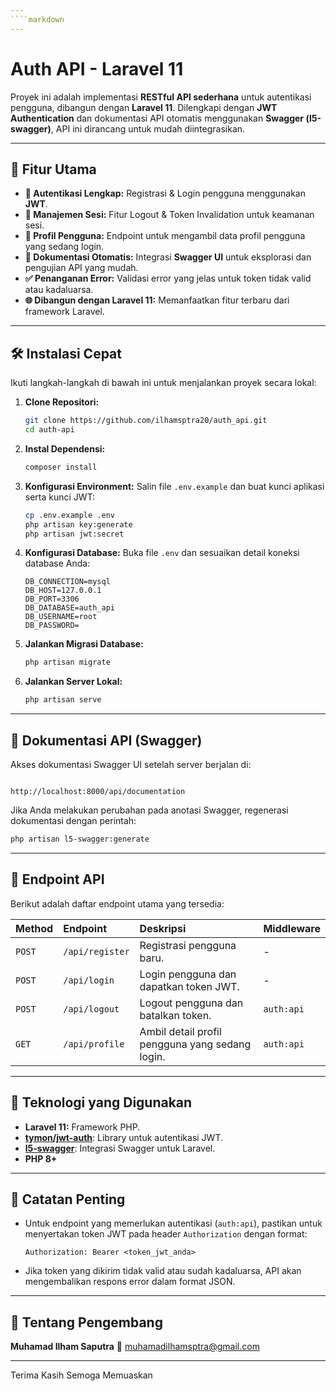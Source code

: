 ```yaml
---
````markdown
---
```

# Auth API - Laravel 11

Proyek ini adalah implementasi **RESTful API sederhana** untuk autentikasi pengguna, dibangun dengan **Laravel 11**. Dilengkapi dengan **JWT Authentication** dan dokumentasi API otomatis menggunakan **Swagger (l5-swagger)**, API ini dirancang untuk mudah diintegrasikan.

---

## 🚀 Fitur Utama

* **🔐 Autentikasi Lengkap:** Registrasi & Login pengguna menggunakan **JWT**.
* **🔑 Manajemen Sesi:** Fitur Logout & Token Invalidation untuk keamanan sesi.
* **👤 Profil Pengguna:** Endpoint untuk mengambil data profil pengguna yang sedang login.
* **📘 Dokumentasi Otomatis:** Integrasi **Swagger UI** untuk eksplorasi dan pengujian API yang mudah.
* **✅ Penanganan Error:** Validasi error yang jelas untuk token tidak valid atau kadaluarsa.
* **🌐 Dibangun dengan Laravel 11:** Memanfaatkan fitur terbaru dari framework Laravel.

---

## 🛠️ Instalasi Cepat

Ikuti langkah-langkah di bawah ini untuk menjalankan proyek secara lokal:

1.  **Clone Repositori:**

    ```bash
    git clone https://github.com/ilhamsptra20/auth_api.git
    cd auth-api
    ```

2.  **Instal Dependensi:**

    ```bash
    composer install
    ```

3.  **Konfigurasi Environment:**
    Salin file `.env.example` dan buat kunci aplikasi serta kunci JWT:

    ```bash
    cp .env.example .env
    php artisan key:generate
    php artisan jwt:secret
    ```

4.  **Konfigurasi Database:**
    Buka file `.env` dan sesuaikan detail koneksi database Anda:

    ```
    DB_CONNECTION=mysql
    DB_HOST=127.0.0.1
    DB_PORT=3306
    DB_DATABASE=auth_api
    DB_USERNAME=root
    DB_PASSWORD=
    ```

5.  **Jalankan Migrasi Database:**

    ```bash
    php artisan migrate
    ```

6.  **Jalankan Server Lokal:**

    ```bash
    php artisan serve
    ```

---

## 📑 Dokumentasi API (Swagger)

Akses dokumentasi Swagger UI setelah server berjalan di:

````

http://localhost:8000/api/documentation

````

Jika Anda melakukan perubahan pada anotasi Swagger, regenerasi dokumentasi dengan perintah:

```bash
php artisan l5-swagger:generate
````

-----

## 🔐 Endpoint API

Berikut adalah daftar endpoint utama yang tersedia:

| Method | Endpoint        | Deskripsi                       | Middleware |
| :----- | :-------------- | :------------------------------ | :--------- |
| `POST` | `/api/register` | Registrasi pengguna baru.       | -          |
| `POST` | `/api/login`    | Login pengguna dan dapatkan token JWT. | -          |
| `POST` | `/api/logout`   | Logout pengguna dan batalkan token. | `auth:api` |
| `GET`  | `/api/profile`  | Ambil detail profil pengguna yang sedang login. | `auth:api` |

-----

## 🧰 Teknologi yang Digunakan

  * **Laravel 11:** Framework PHP.
  * [**tymon/jwt-auth**](https://github.com/tymondesigns/jwt-auth): Library untuk autentikasi JWT.
  * [**l5-swagger**](https://github.com/DarkaOnLine/L5-Swagger): Integrasi Swagger untuk Laravel.
  * **PHP 8+**

-----

## 📌 Catatan Penting

  * Untuk endpoint yang memerlukan autentikasi (`auth:api`), pastikan untuk menyertakan token JWT pada header `Authorization` dengan format:
    ```
    Authorization: Bearer <token_jwt_anda>
    ```
  * Jika token yang dikirim tidak valid atau sudah kadaluarsa, API akan mengembalikan respons error dalam format JSON.

-----

## 👤 Tentang Pengembang

**Muhamad Ilham Saputra**
📧 [muhamadilhamsptra@gmail.com](mailto:muhamadilhamsptra@gmail.com)

-----
Terima Kasih Semoga Memuaskan 